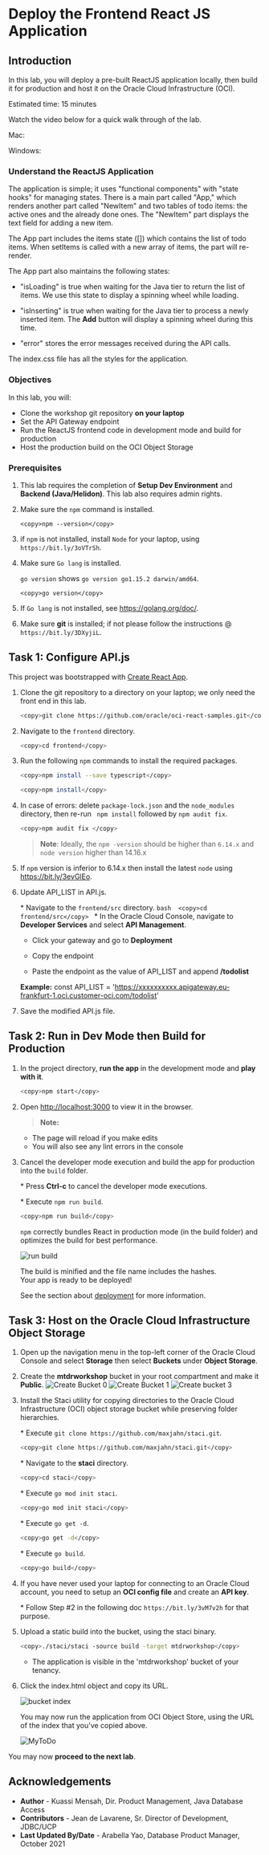 # Deploy the Frontend React JS Application

## Introduction

In this lab, you will deploy a pre-built ReactJS application locally, then build it for production and host it on the Oracle Cloud Infrastructure (OCI).

Estimated time: 15 minutes

Watch the video below for a quick walk through of the lab.

Mac:

[](youtube:cEEKcV3-yTQ)

Windows:

[](youtube:rHAf4ZW4XP0)


### Understand the ReactJS Application

The application is simple; it uses "functional components" with "state hooks" for managing states. There is a main part called "App," which renders another part called "NewItem" and two tables of todo items: the active ones and the already done ones. The "NewItem" part displays the text field for adding a new item.

The App part includes the items state ([]) which contains the list of todo items. When setItems is called with a new array of items, the part will re-render.

The App part also maintains the following states:

- "isLoading" is true when waiting for the Java tier to return the list of items. We use this state to display a spinning wheel while loading.

- "isInserting" is true when waiting for the Java tier to process a newly inserted item. The **Add** button will display a spinning wheel during this time.

- "error" stores the error messages received during the API calls.

The index.css file has all the styles for the application.

### Objectives

In this lab, you will:
- Clone the workshop git repository **on your laptop**
- Set the API Gateway endpoint
- Run the ReactJS frontend code in development mode and build for production
- Host the production build on the OCI Object Storage

### Prerequisites

1. This lab requires the completion of **Setup Dev Environment** and **Backend (Java/Helidon)**. This lab also requires admin rights.

2. Make sure the `npm` command is installed.

    ```
    <copy>npm --version</copy>
    ```
3. if `npm` is not installed, install `Node` for your laptop, using `https://bit.ly/3oVTrSh`.

4. Make sure `Go lang` is installed.

    `go version` shows `go version go1.15.2 darwin/amd64`.

    ```
    <copy>go version</copy>
    ```
5. If `Go lang` is not installed, see https://golang.org/doc/.

6. Make sure **git** is installed; if not please follow the instructions @ `https://bit.ly/3DXyjiL`.

## Task 1: Configure API.js

This project was bootstrapped with [Create React App](https://github.com/facebook/create-react-app).

1. Clone the git repository to a directory on your laptop; we only need the front end in this lab.

	```bash
	<copy>git clone https://github.com/oracle/oci-react-samples.git</copy>
	```

2. Navigate to the `frontend` directory.
     ```bash
     <copy>cd frontend</copy>
    ```

3. Run the following `npm` commands to install the required packages.

	```bash
	<copy>npm install --save typescript</copy>
	```
	
	```bash
	<copy>npm install</copy>
	```

4. In case of errors: delete `package-lock.json` and the  `node_modules` directory, then re-run ` npm install` followed by `npm audit fix`.

    ```bash
	<copy>npm audit fix </copy>
	```

	>**Note**: Ideally, the `npm -version` should be higher than  `6.14.x`  and `node version` higher than 14.16.x 
	
5. If `npm` version is inferior to 6.14.x then install the latest `node` using https://bit.ly/3evGlEo.

6. Update API\_LIST in API.js.

	\* Navigate to the `frontend/src` directory.
		```bash 
		<copy>cd frontend/src</copy>
		```
	\* In the Oracle Cloud Console, navigate to **Developer Services** and select **API Management**.
	
	* Click your gateway and go to **Deployment**
	
	* Copy the endpoint
	
	* Paste the endpoint as the value of API_LIST and append **/todolist**

	**Example:** const API_LIST = 'https://xxxxxxxxxx.apigateway.eu-frankfurt-1.oci.customer-oci.com/todolist'

7. Save the modified API.js file.

## Task 2: Run in Dev Mode then Build for Production

1. In the project directory, **run the app** in the development  mode and **play with it**.

	```bash
	<copy>npm start</copy>
	```

2. Open [http://localhost:3000](http://localhost:3000) to view it in the browser.

    > **Note:**
	* The page will reload if you make edits
	* You will also see any lint errors in the console

3. Cancel the developer mode execution and build the app for production into the `build` folder.<br />

	\* Press **Ctrl-c** to cancel the developer mode executions.

	\* Execute `npm run build`.

	```bash
	<copy>npm run build</copy>
	```

	 `npm` correctly bundles React in production mode (in the build folder) and optimizes the build for best performance.

	![run build](images/Run-build.png " ")

	The build is minified and the file name includes the hashes.<br />
	Your app is ready to be deployed!

	See the section about [deployment](https://facebook.github.io/create-react-app/docs/deployment) for more information.

## Task 3: Host on the Oracle Cloud Infrastructure Object Storage

1. Open up the navigation menu in the top-left corner of the Oracle Cloud Console and select
**Storage** then select **Buckets** under **Object Storage**.

2. Create the **mtdrworkshop** bucket in your root compartment and make it **Public**.
	![Create Bucket 0](images/Create-bucket.png " ")
	![Create Bucket 1](images/Create-bucket-2.png " ")
	![Create bucket 3](images/Public-bucket.png " ")


3. Install the Staci utility for copying directories to the Oracle Cloud Infrastructure (OCI) object storage
   bucket while preserving folder hierarchies.

	\* Execute `git clone https://github.com/maxjahn/staci.git`.

	```bash
	<copy>git clone https://github.com/maxjahn/staci.git</copy>
	```

	\* Navigate to the **staci** directory.

    ```bash
    <copy>cd staci</copy>
     ```
	\* Execute `go mod init staci`.

     ```bash
     <copy>go mod init staci</copy>
     ```

	\* Execute `go get -d`.

     ```bash
     <copy>go get -d</copy>
     ```

	\* Execute `go build`.

    ```bash
    <copy>go build</copy>
    ```

4. If you have never used your laptop for connecting to an Oracle Cloud account, you need to setup an **OCI config file** and create an **API key**.
	
	\* Follow Step #2 in the following doc `https://bit.ly/3vM7v2h` for that purpose.

5. Upload a static build into the bucket, using the staci binary.

	```bash
	<copy>./staci/staci -source build -target mtdrworkshop</copy>
	```

	- The application is visible in the 'mtdrworkshop' bucket of your tenancy.

6. Click the index.html object and copy its URL.

	![bucket index](images/bucket-index.png " ")

	You may now run the application from OCI Object Store, using the URL of the index that you've copied above.

	![MyToDo](images/MyToDo.png " ")


You may now **proceed to the next lab**.

## Acknowledgements

* **Author** -  Kuassi Mensah, Dir. Product Management, Java Database Access
* **Contributors** - Jean de Lavarene, Sr. Director of Development, JDBC/UCP
* **Last Updated By/Date** - Arabella Yao,  Database Product Manager, October 2021
